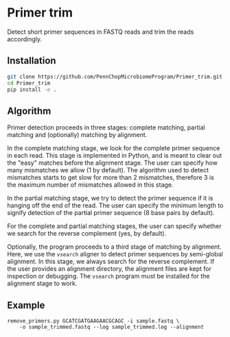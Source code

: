 # Primer trim

Detect short primer sequences in FASTQ reads and trim the reads accordingly.

## Installation

```bash
git clone https://github.com/PennChopMicrobiomeProgram/Primer_trim.git
cd Primer_trim
pip install -e .
```

## Algorithm

Primer detection proceeds in three stages: complete matching, partial
matching and (optionally) matching by alignment.

In the complete matching stage, we look for the complete primer
sequence in each read. This stage is implemented in Python, and is
meant to clear out the "easy" matches before the alignment stage. The
user can specify how many mismatches we allow (1 by default). The
algorithm used to detect mismatches starts to get slow for more than 2
mismatches, therefore 3 is the maximum number of mismatches allowed in
this stage.

In the partial matching stage, we try to detect the primer sequence if
it is hanging off the end of the read. The user can specify the
minimum length to signify detection of the partial primer sequence (8
base pairs by default).

For the complete and partial matching stages, the user can specify
whether we search for the reverse complement (yes, by default).

Optionally, the program proceeds to a third stage of matching by
alignment. Here, we use the `vsearch` aligner to detect primer
sequences by semi-global alignment. In this stage, we always search
for the reverse complement. If the user provides an alignment
directory, the alignment files are kept for inspection or
debugging. The `vsearch` program must be installed for the alignment
stage to work.

## Example

```
remove_primers.py GCATCGATGAAGAACGCAGC -i sample.fastq \
    -o sample_trimmed.fastq --log sample_trimmed.log --alignment
```
